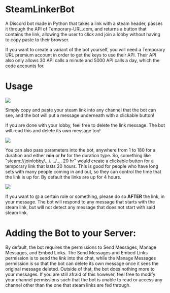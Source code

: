 # SteamLinkerBot
A Discord bot made in Python that takes a link with a steam header, passes it through the API of Temporary-URL.com, and returns a button that contains the link, allowing the user to click and join a lobby without having to copy paste to their browser.

If you want to create a variant of the bot yourself, you will need a Temporary URL premium account in order to get the keys to use their API. Their API also only allows 30 API calls a minute and 5000 API calls a day, which the code accounts for.

# Usage

![](https://github.com/CarterPhan/SteamLinkerBot/tree/main/images/steamlinker.gif)

Simply copy and paste your steam link into any channel that the bot can see, and the bot will put a message underneath with a clickable button!

If you are done with your lobby, feel free to delete the link message. The bot will read this and delete its own message too!

![](https://github.com/CarterPhan/SteamLinkerBot/tree/main/images/steamlinkerformat.png)

You can also pass parameters into the bot, anywhere from 1 to 180 for a duration and either **min** or **hr** for the duration type. So, something like "steam://joinlobby/.../..../.... 20 hr" would create a clickable button for a temporary link that lasts 20 hours. This is good for people who have long sets with many people coming in and out, so they can control the time that the link is up for. By default the links are up for 4 hours.

![](https://github.com/CarterPhan/SteamLinkerBot/tree/main/images/SteamLinkerFormatting.PNG)

If you want to @ a certain role or something, please do so **AFTER** the link, in your message. The bot will respond to any message that starts with the steam link, but will not detect any message that does not start with said steam link.

# Adding the Bot to your Server:

By default, the bot requires the permissions to Send Messages, Manage Messages, and Embed Links. The Send Messages and Embed Links permission is to send the link into the chat, while the Manage Messages permission is so that the bot can delete its own message once it sees the original message deleted. Outside of that, the bot does nothing more to your messages. If you are still afraid of this however, feel free to modify your channel permissions such that the bot is unable to read or access any channel other than the one that steam links are fed through.
